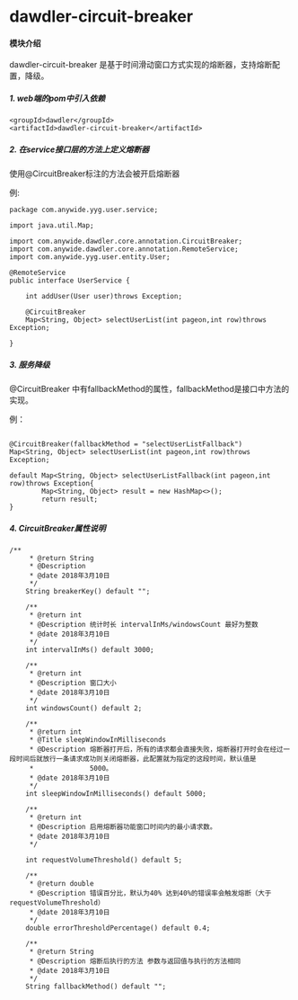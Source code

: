 # dawdler-circuit-breaker
#### 模块介绍
dawdler-circuit-breaker 是基于时间滑动窗口方式实现的熔断器，支持熔断配置，降级。


##### 1. web端的pom中引入依赖
	
	<groupId>dawdler</groupId>
	<artifactId>dawdler-circuit-breaker</artifactId>

##### 2. 	在service接口层的方法上定义熔断器

使用@CircuitBreaker标注的方法会被开启熔断器

例:

```
package com.anywide.yyg.user.service;

import java.util.Map;

import com.anywide.dawdler.core.annotation.CircuitBreaker;
import com.anywide.dawdler.core.annotation.RemoteService;
import com.anywide.yyg.user.entity.User;

@RemoteService
public interface UserService {

	int addUser(User user)throws Exception;
	
	@CircuitBreaker
	Map<String, Object> selectUserList(int pageon,int row)throws Exception;
	
}
```


 
##### 3. 	服务降级
@CircuitBreaker 中有fallbackMethod的属性，fallbackMethod是接口中方法的实现。

例：

```

@CircuitBreaker(fallbackMethod = "selectUserListFallback")
Map<String, Object> selectUserList(int pageon,int row)throws Exception;
	
default Map<String, Object> selectUserListFallback(int pageon,int row)throws Exception{
		Map<String, Object> result = new HashMap<>();
		return result;
}
```


##### 4. CircuitBreaker属性说明
```
/**
	 * @return String
	 * @Description 
	 * @date 2018年3月10日
	 */
	String breakerKey() default "";

	/**
	 * @return int
	 * @Description 统计时长 intervalInMs/windowsCount 最好为整数
	 * @date 2018年3月10日
	 */
	int intervalInMs() default 3000;

	/**
	 * @return int
	 * @Description 窗口大小
	 * @date 2018年3月10日
	 */
	int windowsCount() default 2;

	/**
	 * @return int
	 * @Title sleepWindowInMilliseconds
	 * @Description 熔断器打开后，所有的请求都会直接失败，熔断器打开时会在经过一段时间后就放行一条请求成功则关闭熔断器，此配置就为指定的这段时间，默认值是
	 *              5000。
	 * @date 2018年3月10日
	 */
	int sleepWindowInMilliseconds() default 5000;

	/**
	 * @return int
	 * @Description 启用熔断器功能窗口时间内的最小请求数。
	 * @date 2018年3月10日
	 */

	int requestVolumeThreshold() default 5;

	/**
	 * @return double
	 * @Description 错误百分比，默认为40% 达到40%的错误率会触发熔断（大于requestVolumeThreshold）
	 * @date 2018年3月10日
	 */
	double errorThresholdPercentage() default 0.4;

	/**
	 * @return String
	 * @Description 熔断后执行的方法 参数与返回值与执行的方法相同
	 * @date 2018年3月10日
	 */
	String fallbackMethod() default "";
```
